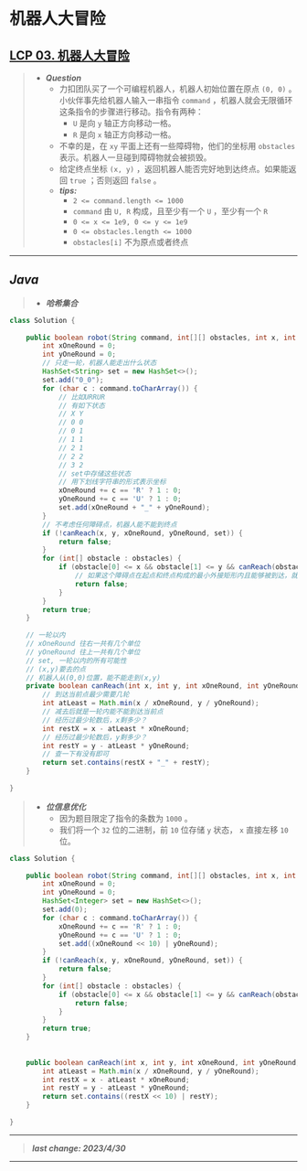# 机器人大冒险

## [LCP 03. 机器人大冒险](https://leetcode.cn/problems/programmable-robot/)

> - ***Question***
>   - 力扣团队买了一个可编程机器人，机器人初始位置在原点 `(0, 0)` 。小伙伴事先给机器人输入一串指令 `command` ，机器人就会无限循环这条指令的步骤进行移动。指令有两种：
>     - `U` 是向 `y` 轴正方向移动一格。
>     - `R` 是向 `x` 轴正方向移动一格。
>   - 不幸的是，在 `xy` 平面上还有一些障碍物，他们的坐标用 `obstacles` 表示。机器人一旦碰到障碍物就会被损毁。
>   - 给定终点坐标 `(x, y)` ，返回机器人能否完好地到达终点。如果能返回 `true` ；否则返回 `false` 。
>   - ***tips:***
>     - `2 <= command.length <= 1000`
>     - `command` 由 `U, R` 构成，且至少有一个 `U` ，至少有一个 `R`
>     - `0 <= x <= 1e9, 0 <= y <= 1e9`
>     - `0 <= obstacles.length <= 1000`
>     - `obstacles[i]` 不为原点或者终点

---

## *Java*

> - ***哈希集合***

```java
class Solution {
    
    public boolean robot(String command, int[][] obstacles, int x, int y) {
        int xOneRound = 0;
        int yOneRound = 0;
        // 只走一轮，机器人能走出什么状态
        HashSet<String> set = new HashSet<>();
        set.add("0_0");
        for (char c : command.toCharArray()) {
            // 比如URRUR
            // 有如下状态
            // X Y
            // 0 0
            // 0 1
            // 1 1
            // 2 1
            // 2 2
            // 3 2
            // set中存储这些状态
            // 用下划线字符串的形式表示坐标
            xOneRound += c == 'R' ? 1 : 0;
            yOneRound += c == 'U' ? 1 : 0;
            set.add(xOneRound + "_" + yOneRound);
        }
        // 不考虑任何障碍点，机器人能不能到终点
        if (!canReach(x, y, xOneRound, yOneRound, set)) {
            return false;
        }
        for (int[] obstacle : obstacles) {
            if (obstacle[0] <= x && obstacle[1] <= y && canReach(obstacle[0], obstacle[1], xOneRound, yOneRound, set)) {
                // 如果这个障碍点在起点和终点构成的最小外接矩形内且能够被到达，就到不了终点
                return false;
            }
        }
        return true;
    }
    
    // 一轮以内
    // xOneRound 往右一共有几个单位
    // yOneRound 往上一共有几个单位
    // set, 一轮以内的所有可能性
    // (x,y)要去的点
    // 机器人从(0,0)位置，能不能走到(x,y)
    private boolean canReach(int x, int y, int xOneRound, int yOneRound, HashSet<String> set) {
        // 到达当前点最少需要几轮
        int atLeast = Math.min(x / xOneRound, y / yOneRound);
        // 减去后就是一轮内能不能到达当前点
        // 经历过最少轮数后，x剩多少？
        int restX = x - atLeast * xOneRound;
        // 经历过最少轮数后，y剩多少？
        int restY = y - atLeast * yOneRound;
        // 查一下有没有即可
        return set.contains(restX + "_" + restY);
    }
    
}
```

> - ***位信息优化***
>   - 因为题目限定了指令的条数为 `1000` 。
>   - 我们将一个 `32` 位的二进制，前 `10` 位存储 `y` 状态， `x` 直接左移 `10` 位。

```java
class Solution {
    
    public boolean robot(String command, int[][] obstacles, int x, int y) {
        int xOneRound = 0;
        int yOneRound = 0;
        HashSet<Integer> set = new HashSet<>();
        set.add(0);
        for (char c : command.toCharArray()) {
            xOneRound += c == 'R' ? 1 : 0;
            yOneRound += c == 'U' ? 1 : 0;
            set.add((xOneRound << 10) | yOneRound);
        }
        if (!canReach(x, y, xOneRound, yOneRound, set)) {
            return false;
        }
        for (int[] obstacle : obstacles) {
            if (obstacle[0] <= x && obstacle[1] <= y && canReach(obstacle[0], obstacle[1], xOneRound, yOneRound, set)) {
                return false;
            }
        }
        return true;
    }
    
    
    public boolean canReach(int x, int y, int xOneRound, int yOneRound, HashSet<Integer> set) {
        int atLeast = Math.min(x / xOneRound, y / yOneRound);
        int restX = x - atLeast * xOneRound;
        int restY = y - atLeast * yOneRound;
        return set.contains((restX << 10) | restY);
    }
    
}
```

---

> ***last change: 2023/4/30***

---
